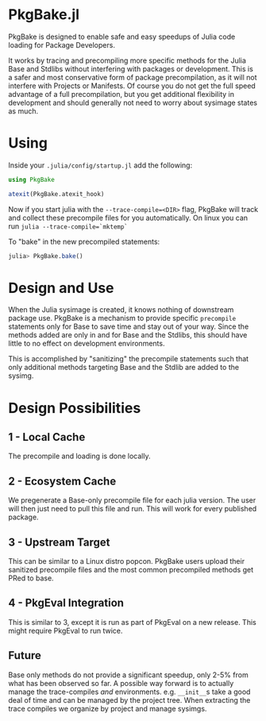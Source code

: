 # PkgBake.jl

PkgBake is designed to enable safe and easy speedups of Julia code loading for Package Developers.

It works by tracing and precompiling more specific methods for the Julia Base and Stdlibs
without interfering with packages or development. This is a safer and most conservative form of
package precompilation, as it will not interfere with Projects or Manifests. Of course
you do not get the full speed advantage of a full precompilation, but you get additional
flexibility in development and should generally not need to worry about sysimage states as much.

# Using

Inside your `.julia/config/startup.jl` add the following:

```julia
using PkgBake

atexit(PkgBake.atexit_hook)
```

Now if you start julia with the `--trace-compile=<DIR>` flag, PkgBake will track and
collect these precompile files for you automatically.
On linux you can run ```julia --trace-compile=`mktemp` ```

To "bake" in the new precompiled statements:

```julia
julia> PkgBake.bake()
```

# Design and Use

When the Julia sysimage is created, it knows nothing of downstream
package use. PkgBake is a mechanism to provide specific `precompile` statements only for Base
to save time and stay out of your way. Since the methods added are only in and for Base and
the Stdlibs, this should have little to no effect on development environments.

This is accomplished by "sanitizing" the precompile statements such that only additional
methods targeting Base and the Stdlib are added to the sysimg.

# Design Possibilities

## 1 - Local Cache
The precompile and loading is done locally.

## 2 - Ecosystem Cache
We pregenerate a Base-only precompile file for each julia version. The user will then just need to
pull this file and run. This will work for every published package.

## 3 - Upstream Target

This can be similar to a Linux distro popcon. PkgBake users upload their sanitized precompile files
and the most common precompiled methods get PRed to base.

## 4 - PkgEval Integration

This is similar to 3, except it is run as part of PkgEval on a new release. This might
require PkgEval to run twice.

## Future

Base only methods do not provide a significant speedup, only 2-5% from what has been observed
so far. A possible way forward is to actually manage the trace-compiles _and_ environments.
e.g. `__init__`s take a good deal of time and can be managed by the project tree.
When extracting the trace compiles we organize by project and manage sysimgs.
